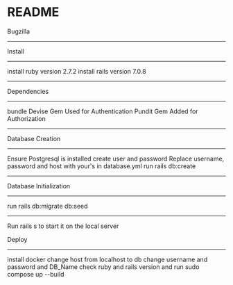 # README

Bugzilla
_________________________________________________________________________________________________________________________

Install
_________________________________________________________________________________________________________________________

install ruby version 2.7.2
install rails version 7.0.8
_________________________________________________________________________________________________________________________

Dependencies
_________________________________________________________________________________________________________________________

bundle 
Devise Gem Used for Authentication
Pundit Gem Added for Authorization
_________________________________________________________________________________________________________________________

Database Creation
_________________________________________________________________________________________________________________________

Ensure Postgresql is installed 
create user and password Replace username, password and host  with your's
    in database.yml 
run rails db:create
_________________________________________________________________________________________________________________________

Database Initialization
_________________________________________________________________________________________________________________________

run rails db:migrate db:seed

_________________________________________________________________________________________________________________________

Run rails s to start it on the local server

Deploy
_________________________________________________________________________________________________________________________

install docker
change host from localhost to db
change username and password and DB_Name check ruby and rails version and run sudo compose up --build